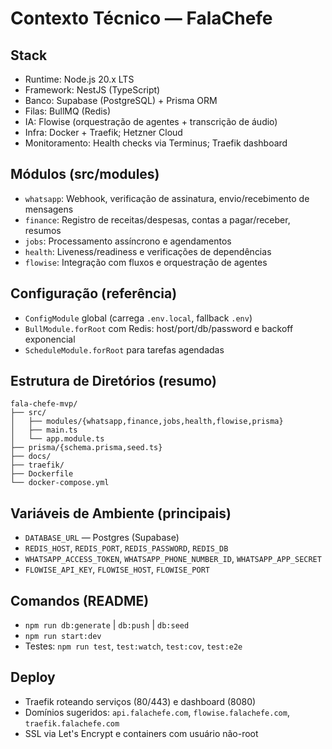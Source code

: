 # Contexto Técnico — FalaChefe

## Stack
- Runtime: Node.js 20.x LTS
- Framework: NestJS (TypeScript)
- Banco: Supabase (PostgreSQL) + Prisma ORM
- Filas: BullMQ (Redis)
- IA: Flowise (orquestração de agentes + transcrição de áudio)
- Infra: Docker + Traefik; Hetzner Cloud
- Monitoramento: Health checks via Terminus; Traefik dashboard

## Módulos (src/modules)
- `whatsapp`: Webhook, verificação de assinatura, envio/recebimento de mensagens
- `finance`: Registro de receitas/despesas, contas a pagar/receber, resumos
- `jobs`: Processamento assíncrono e agendamentos
- `health`: Liveness/readiness e verificações de dependências
- `flowise`: Integração com fluxos e orquestração de agentes

## Configuração (referência)
- `ConfigModule` global (carrega `.env.local`, fallback `.env`)
- `BullModule.forRoot` com Redis: host/port/db/password e backoff exponencial
- `ScheduleModule.forRoot` para tarefas agendadas

## Estrutura de Diretórios (resumo)
```
fala-chefe-mvp/
├── src/
│   ├── modules/{whatsapp,finance,jobs,health,flowise,prisma}
│   ├── main.ts
│   └── app.module.ts
├── prisma/{schema.prisma,seed.ts}
├── docs/
├── traefik/
├── Dockerfile
└── docker-compose.yml
```

## Variáveis de Ambiente (principais)
- `DATABASE_URL` — Postgres (Supabase)
- `REDIS_HOST`, `REDIS_PORT`, `REDIS_PASSWORD`, `REDIS_DB`
- `WHATSAPP_ACCESS_TOKEN`, `WHATSAPP_PHONE_NUMBER_ID`, `WHATSAPP_APP_SECRET`
- `FLOWISE_API_KEY`, `FLOWISE_HOST`, `FLOWISE_PORT`

## Comandos (README)
- `npm run db:generate` | `db:push` | `db:seed`
- `npm run start:dev`
- Testes: `npm run test`, `test:watch`, `test:cov`, `test:e2e`

## Deploy
- Traefik roteando serviços (80/443) e dashboard (8080)
- Domínios sugeridos: `api.falachefe.com`, `flowise.falachefe.com`, `traefik.falachefe.com`
- SSL via Let's Encrypt e containers com usuário não-root
